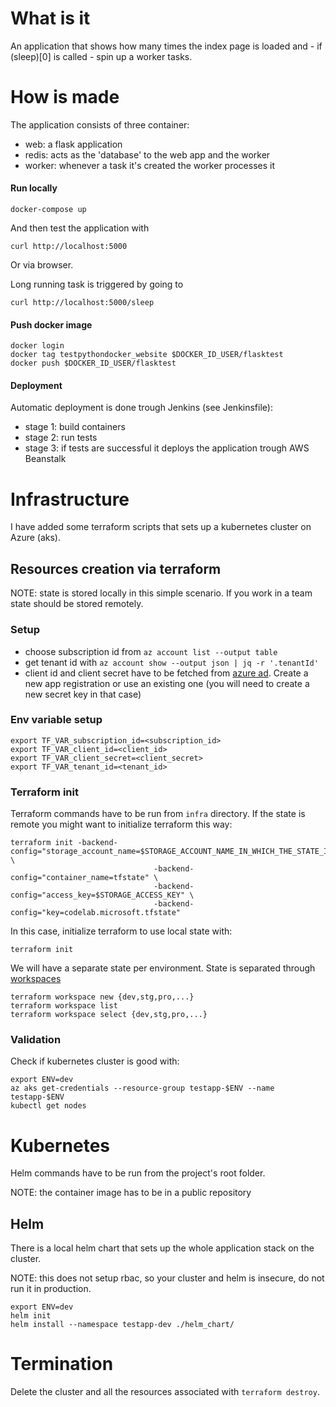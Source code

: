 # What is it

An application that shows how many times the index page is loaded and - if (sleep)[0] is called - spin up a worker tasks.

# How is made

The application consists of three container:

- web: a flask application 
- redis: acts as the 'database' to the web app and the worker
- worker: whenever a task it's created the worker processes it

#### Run locally

```
docker-compose up
```

And then test the application with

```
curl http://localhost:5000
```

Or via browser.

Long running task is triggered by going to

```
curl http://localhost:5000/sleep
```


#### Push docker image

```
docker login
docker tag testpythondocker_website $DOCKER_ID_USER/flasktest
docker push $DOCKER_ID_USER/flasktest
```

#### Deployment

Automatic deployment is done trough Jenkins (see Jenkinsfile):

- stage 1: build containers
- stage 2: run tests
- stage 3: if tests are successful it deploys the application trough AWS Beanstalk

# Infrastructure

I have added some terraform scripts that sets up a kubernetes cluster on Azure (aks).

## Resources creation via terraform

NOTE: state is stored locally in this simple scenario. If you work in a team state should be stored remotely.

### Setup

- choose subscription id from `az account list --output table`
- get tenant id with `az account show --output json | jq -r '.tenantId'`
- client id and client secret have to be fetched from [azure ad](https://docs.microsoft.com/en-gb/azure/azure-resource-manager/resource-group-create-service-principal-portal). Create a new app registration or use an existing one (you will need to create a new secret key in that case)

### Env variable setup

```
export TF_VAR_subscription_id=<subscription_id>
export TF_VAR_client_id=<client_id>
export TF_VAR_client_secret=<client_secret>
export TF_VAR_tenant_id=<tenant_id>
```

### Terraform init

Terraform commands have to be run from `infra` directory.
If the state is remote you might want to initialize terraform this way:

```
terraform init -backend-config="storage_account_name=$STORAGE_ACCOUNT_NAME_IN_WHICH_THE_STATE_IS_STORED" \
                                -backend-config="container_name=tfstate" \
                                -backend-config="access_key=$STORAGE_ACCESS_KEY" \
                                -backend-config="key=codelab.microsoft.tfstate" 
```

In this case, initialize terraform to use local state with:

```
terraform init
```

We will have a separate state per environment.
State is separated through [workspaces](https://www.terraform.io/docs/state/workspaces.html)

```
terraform workspace new {dev,stg,pro,...}
terraform workspace list
terraform workspace select {dev,stg,pro,...}
```

### Validation

Check if kubernetes cluster is good with:

```
export ENV=dev
az aks get-credentials --resource-group testapp-$ENV --name testapp-$ENV
kubectl get nodes
```

# Kubernetes

Helm commands have to be run from the project's root folder.

NOTE: the container image has to be in a public repository

## Helm

There is a local helm chart that sets up the whole application stack on the cluster.

NOTE: this does not setup rbac, so your cluster and helm is insecure, do not run it in production.

```
export ENV=dev
helm init
helm install --namespace testapp-dev ./helm_chart/
```

# Termination

Delete the cluster and all the resources associated with `terraform destroy`.
